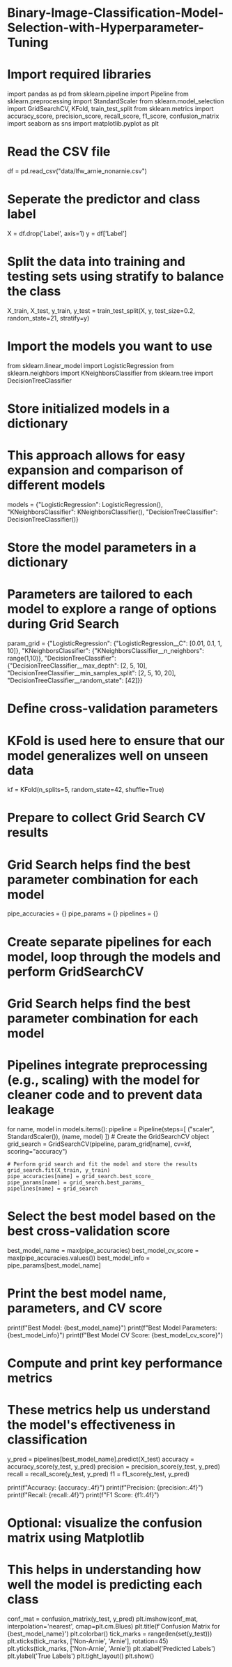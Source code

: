 # Binary-Image-Classification-Model-Selection-with-Hyperparameter-Tuning
# Import required libraries
import pandas as pd
from sklearn.pipeline import Pipeline
from sklearn.preprocessing import StandardScaler
from sklearn.model_selection import GridSearchCV, KFold, train_test_split
from sklearn.metrics import accuracy_score, precision_score, recall_score, f1_score, confusion_matrix
import seaborn as sns
import matplotlib.pyplot as plt

# Read the CSV file 
df = pd.read_csv("data/lfw_arnie_nonarnie.csv")

# Seperate the predictor and class label
X = df.drop('Label', axis=1)
y = df['Label'] 

# Split the data into training and testing sets using stratify to balance the class
X_train, X_test, y_train, y_test = train_test_split(X, y, test_size=0.2, random_state=21, stratify=y)

# Import the models you want to use
from sklearn.linear_model import LogisticRegression
from sklearn.neighbors import KNeighborsClassifier
from sklearn.tree import DecisionTreeClassifier

# Store initialized models in a dictionary
# This approach allows for easy expansion and comparison of different models
models = {"LogisticRegression": LogisticRegression(), 
          "KNeighborsClassifier": KNeighborsClassifier(),
          "DecisionTreeClassifier": DecisionTreeClassifier()}

# Store the model parameters in a dictionary
# Parameters are tailored to each model to explore a range of options during Grid Search
param_grid = {"LogisticRegression": {"LogisticRegression__C": [0.01, 0.1, 1, 10]},
              "KNeighborsClassifier": {"KNeighborsClassifier__n_neighbors": range(1,10)},
              "DecisionTreeClassifier": {"DecisionTreeClassifier__max_depth": [2, 5, 10],
           "DecisionTreeClassifier__min_samples_split": [2, 5, 10, 20],
           "DecisionTreeClassifier__random_state": [42]}}

# Define cross-validation parameters
# KFold is used here to ensure that our model generalizes well on unseen data
kf = KFold(n_splits=5, random_state=42, shuffle=True)

# Prepare to collect Grid Search CV results
# Grid Search helps find the best parameter combination for each model
pipe_accuracies = {}
pipe_params = {}
pipelines = {}

# Create separate pipelines for each model, loop through the models and perform GridSearchCV
# Grid Search helps find the best parameter combination for each model
# Pipelines integrate preprocessing (e.g., scaling) with the model for cleaner code and to prevent data leakage
for name, model in models.items():
    pipeline = Pipeline(steps=[
        ("scaler", StandardScaler()),
        (name, model)
    ])
    # Create the GridSearchCV object
    grid_search = GridSearchCV(pipeline, param_grid[name], cv=kf, scoring="accuracy")
    
    # Perform grid search and fit the model and store the results
    grid_search.fit(X_train, y_train)
    pipe_accuracies[name] = grid_search.best_score_
    pipe_params[name] = grid_search.best_params_
    pipelines[name] = grid_search

# Select the best model based on the best cross-validation score
best_model_name = max(pipe_accuracies)
best_model_cv_score = max(pipe_accuracies.values())
best_model_info = pipe_params[best_model_name]

# Print the best model name, parameters, and CV score
print(f"Best Model: {best_model_name}")
print(f"Best Model Parameters: {best_model_info}")
print(f"Best Model CV Score: {best_model_cv_score}")


# Compute and print key performance metrics
# These metrics help us understand the model's effectiveness in classification
y_pred = pipelines[best_model_name].predict(X_test)
accuracy = accuracy_score(y_test, y_pred)
precision = precision_score(y_test, y_pred)
recall = recall_score(y_test, y_pred)
f1 = f1_score(y_test, y_pred)

print(f"Accuracy: {accuracy:.4f}")
print(f"Precision: {precision:.4f}")
print(f"Recall: {recall:.4f}")
print(f"F1 Score: {f1:.4f}")


# Optional: visualize the confusion matrix using Matplotlib
# This helps in understanding how well the model is predicting each class
conf_mat = confusion_matrix(y_test, y_pred)
plt.imshow(conf_mat, interpolation='nearest', cmap=plt.cm.Blues)
plt.title(f'Confusion Matrix for {best_model_name}')
plt.colorbar()
tick_marks = range(len(set(y_test)))
plt.xticks(tick_marks, ['Non-Arnie', 'Arnie'], rotation=45)
plt.yticks(tick_marks, ['Non-Arnie', 'Arnie'])
plt.xlabel('Predicted Labels')
plt.ylabel('True Labels')
plt.tight_layout()
plt.show()

